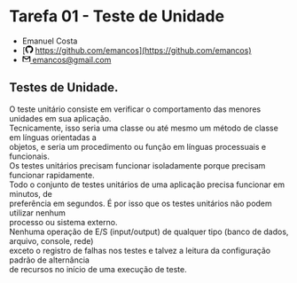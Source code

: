 # Tarefa 01 - Teste de Unidade
* Emanuel Costa
* [<svg xmlns="http://www.w3.org/2000/svg" width="14" height="14" viewBox="0 0 24 24"><path d="M12 0c-6.626 0-12 5.373-12 12 0 5.302 3.438 9.8 8.207 11.387.599.111.793-.261.793-.577v-2.234c-3.338.726-4.033-1.416-4.033-1.416-.546-1.387-1.333-1.756-1.333-1.756-1.089-.745.083-.729.083-.729 1.205.084 1.839 1.237 1.839 1.237 1.07 1.834 2.807 1.304 3.492.997.107-.775.418-1.305.762-1.604-2.665-.305-5.467-1.334-5.467-5.931 0-1.311.469-2.381 1.236-3.221-.124-.303-.535-1.524.117-3.176 0 0 1.008-.322 3.301 1.23.957-.266 1.983-.399 3.003-.404 1.02.005 2.047.138 3.006.404 2.291-1.552 3.297-1.23 3.297-1.23.653 1.653.242 2.874.118 3.176.77.84 1.235 1.911 1.235 3.221 0 4.609-2.807 5.624-5.479 5.921.43.372.823 1.102.823 2.222v3.293c0 .319.192.694.801.576 4.765-1.589 8.199-6.086 8.199-11.386 0-6.627-5.373-12-12-12z"/></svg> https://github.com/emancos](https://github.com/emancos)
* [<svg width="14" height="14" xmlns="http://www.w3.org/2000/svg" fill-rule="evenodd" clip-rule="evenodd" viewBox="0 0 24 24"><path d="M22.288 21h-20.576c-.945 0-1.712-.767-1.712-1.712v-13.576c0-.945.767-1.712 1.712-1.712h20.576c.945 0 1.712.767 1.712 1.712v13.576c0 .945-.767 1.712-1.712 1.712zm-10.288-6.086l-9.342-6.483-.02 11.569h18.684v-11.569l-9.322 6.483zm8.869-9.914h-17.789l8.92 6.229s6.252-4.406 8.869-6.229z"/></svg> emancos@gmail.com](emancos@gmail.com)

## Testes de Unidade.

O teste unitário consiste em verificar o comportamento das menores unidades em sua aplicação.<br>
Tecnicamente, isso seria uma classe ou até mesmo um método de classe em línguas orientadas a<br>
objetos, e seria um procedimento ou função em línguas processuais e funcionais.<br>
Os testes unitários precisam funcionar isoladamente porque precisam funcionar rapidamente.<br>
Todo o conjunto de testes unitários de uma aplicação precisa funcionar em minutos, de<br>
preferência em segundos. É por isso que os testes unitários não podem utilizar nenhum <br>
processo ou sistema externo.<br>
Nenhuma operação de E/S (input/output) de qualquer tipo (banco de dados, arquivo, console, rede)<br>
exceto o registro de falhas nos testes e talvez a leitura da configuração padrão de alternância<br>
de recursos no início de uma execução de teste.
